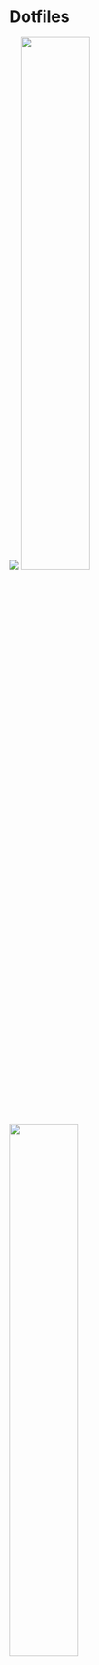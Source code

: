 # Dotfiles

<p float="center">
  <img src="https://github.com/Axenide/Dotfiles/assets/66109459/065b8c44-973f-4c43-be58-6b389d0a05c0">
  <img src="https://github.com/Axenide/Dotfiles/assets/66109459/7b0a447f-14aa-4dce-a2db-34b0feb6a760" width="49%" />
  <img src="https://github.com/Axenide/Dotfiles/assets/66109459/8cee6183-7484-4e8f-a79a-768967ae26f0" width="49%" /> 
</p>


# Rofi

<table>
  <tr>
    <td align="center">
      <h4>App Launcher</h4>
      <img src="https://github.com/Axenide/Dotfiles/assets/66109459/21526780-7475-4602-879c-a41068a9ba97">
    </td>
    <td align="center">
      <h4>Power Menu</h4>
      <img src="https://github.com/Axenide/Dotfiles/assets/66109459/686ca869-9db2-46ce-88de-a241fd084ac9">
      <img src="https://github.com/Axenide/Dotfiles/assets/66109459/9e7cc55c-e928-4445-96f7-215178a19061">
    </td>
    <td align="center">
      <h4>Emojis</h4>
      <img src="https://github.com/Axenide/Dotfiles/assets/66109459/829217a1-451d-4c33-b051-f7714b100245">
    </td>
  </tr>
  <tr>
    <td align="center">
      <h4>Wallpaper Changer</h4>
      <img src="https://github.com/Axenide/Dotfiles/assets/66109459/85ac16a4-8ec8-4f59-a197-49e2c3ea91d8">
    </td>
    <td align="center">
      <h4>Tmux Session Manager</h4>
      <img src="https://github.com/Axenide/Dotfiles/assets/66109459/df531fce-184a-4b80-82d0-2e7da3e7f0dc">
    </td>
    <td align="center">
      <h4>Sound Manager</h4>
      <img src="https://github.com/Axenide/Dotfiles/assets/66109459/3cbbdba4-8036-463c-8553-dfc3b1ffab69">
    </td>
  </tr>
  <tr>
    <td align="center">
      <h4>Placeholder</h4>
      <img src="URL_del_placeholder">
    </td>
    <td align="center">
      <h4>Placeholder</h4>
      <img src="URL_del_placeholder">
    </td>
    <td align="center">
      <h4>Placeholder</h4>
      <img src="URL_del_placeholder">
    </td>
  </tr>
</table>

# Keybindings
|                    Keybinding                   |             Action            |                  Keybinding                  |              Action             |
|:-----------------------------------------------:|:-----------------------------:|:--------------------------------------------:|:-------------------------------:|
|         `SUPER + RETURN`<br>`SUPER + T`         |      Open Kitty terminal      |                `SUPER + Space`               |      Toggle tiled/floating      |
| `SUPER + SHIFT + RETURN`<br>`SUPER + SHIFT + T` |  Open floating Kitty terminal |                  `SUPER + P`                 |       Toggle pseudo-tiling      |
|              `SUPER + ALT + RETURN`             |     Open Kitty with slurp     |                  `SUPER + D`                 |           Toggle split          |
|                   `SUPER + C`                   |          Close window         |                  `SUPER + F`                 |            Fullscreen           |
|             `SUPER + SHIFT + Escape`            |         Exit Hyprland         |              `SUPER + SHIFT + F`             |         Fake Fullscreen         |
|                   `SUPER + E`                   |         File explorer         |               `SUPER + ALT + F`              |             Maximize            |
|               `SUPER + SHIFT + E`               |     Floating file explorer    |                  `SUPER + Y`                 |            Pin window           |
|                   `SUPER + W`                   |            Firefox            |                  `SUPER + H`                 |          Center window          |
|               `SUPER + SHIFT + W`               |        Private Firefox        |               `SUPER + Arrows`               |        Move window focus        |
|                   `SUPER + L`                   |              Lock             |           `SUPER + SHIFT + Arrows`           |        Move tiled window        |
|                   `SUPER + R`                   |          App Launcher         |          `SUPER + CONTROL + Arrows`          |          Resize window          |
|                 `SUPER + Escape`                |           Power Menu          |            `SUPER + ALT + Arrows`            |       Move floating window      |
|                   `SUPER + .`                   |             Emojis            |              `SUPER + [1-9][0]`              |     Change workspace [1-10]     |
|                   `SUPER + ,`                   |       Wallpaper Selector      |          `SUPER + SHIFT + [1-9][0]`          | Move window to workspace [1-10] |
|                     `Print`                     |    Save and copy screenshot   |                  `SUPER + Z`                 |     Go to previous workspace    |
|                 `SHIFT + Print`                 |        Copy screenshot        | `SUPER + SHIFT + Z`<br>`SUPER + Scroll Down` | Go to previous active workspace |
|                   `SUPER + S`                   | Save and copy area screenshot |                  `SUPER + X`                 |       Go to next workspace      |
|               `SUPER + SHIFT + S`               |      Copy area screenshot     |  `SUPER + SHIFT + X`<br>`SUPER + Scroll Up`  |   Go to next active workspace   |
|                   `SUPER + B`                   |          Hide Waybar          |             `SUPER + Left Click`             |           Drag window           |
|                `SUPER + ALT + B`                |         Restart Waybar        |             `SUPER + Right Click`            |        Drag resize window       |

<!-- Axenide GitHub Profile -->
<table>
  <tr>
    <!-- Columna de la imagen -->
    <td>
      <img src="https://images.weserv.nl/?url=https://avatars.githubusercontent.com/u/66109459?v=latest&h=512&w=512&fit=cover&mask=circle&maxage=1s" alt="Imagen de perfil">
    </td>
    <!-- Columna del contenido -->
    <td>
      <div align="justify">
        <!-- Profile -->
        <p align="left"><strong><samp>「</samp></strong></p>
        <p align="center">
          <samp>
            <b>
              Futuro ingeniero informático, tecnólogo, apasionado por la ciencia y cómo funciona el universo. Hago videos, música, dibujo, animación y diseño. También desarrollo videojuegos.
            </b>
            <br>
            <br>
            <b>
              ~ Adriano Tisera ~
            </b>
          </samp>
        </p>
        <p align="right"><strong><samp>」</samp></strong></p>
      </div>
    </td>
  </tr>
</table>

